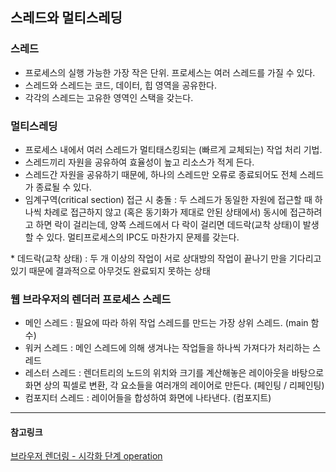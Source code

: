 ## 스레드와 멀티스레딩

### 스레드

- 프로세스의 실행 가능한 가장 작은 단위. 프로세스는 여러 스레드를 가질 수 있다.
- 스레드와 스레드는 코드, 데이터, 힙 영역을 공유한다.
- 각각의 스레드는 고유한 영역인 스택을 갖는다.

### 멀티스레딩

- 프로세스 내에서 여러 스레드가 멀티태스킹되는 (빠르게 교체되는) 작업 처리 기법.
- 스레드끼리 자원을 공유하여 효율성이 높고 리소스가 적게 든다.
- 스레드간 자원을 공유하기 때문에, 하나의 스레드만 오류로 종료되어도 전체 스레드가 종료될 수 있다.
- 임계구역(critical section) 접근 시 충돌 : 두 스레드가 동일한 자원에 접근할 때 하나씩 차례로 접근하지 않고 (혹은 동기화가 제대로 안된 상태에서) 동시에 접근하려고 하면 락이 걸리는데, 양쪽 스레드에서 다 락이 걸리면 데드락(교착 상태)이 발생할 수 있다. 멀티프로세스의 IPC도 마찬가지 문제를 갖는다.

\* 데드락(교착 상태) : 두 개 이상의 작업이 서로 상대방의 작업이 끝나기 만을 기다리고 있기 때문에 결과적으로 아무것도 완료되지 못하는 상태

### 웹 브라우저의 렌더러 프로세스 스레드

- 메인 스레드 : 필요에 따라 하위 작업 스레드를 만드는 가장 상위 스레드. (main 함수)
- 워커 스레드 : 메인 스레드에 의해 생겨나는 작업들을 하나씩 가져다가 처리하는 스레드
- 레스터 스레드 : 렌더트리의 노드의 위치와 크기를 계산해놓은 레이아웃을 바탕으로 화면 상의 픽셀로 변환, 각 요소들을 여러개의 레이어로 만든다. (페인팅 / 리페인팅)
- 컴포지터 스레드 : 레이어들을 합성하여 화면에 나타낸다. (컴포지트)

---

#### 참고링크

[브라우저 렌더링 - 시각화 단계 operation](https://sangmin802.github.io/Study/Think/browser-operation/)
